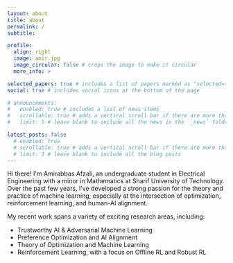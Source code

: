```yaml
---
layout: about
title: about
permalink: /
subtitle: 

profile:
  align: right
  image: amir.jpg
  image_circular: false # crops the image to make it circular
  more_info: >

selected_papers: true # includes a list of papers marked as "selected={true}"
social: true # includes social icons at the bottom of the page

# announcements:
#   enabled: true # includes a list of news items
#   scrollable: true # adds a vertical scroll bar if there are more than 3 news items
#   limit: 5 # leave blank to include all the news in the `_news` folder

latest_posts: false
  # enabled: true
  # scrollable: true # adds a vertical scroll bar if there are more than 3 new posts items
  # limit: 3 # leave blank to include all the blog posts
---
```


Hi there! I'm Amirabbas Afzali, an undergraduate student in Electrical Engineering with a minor in Mathematics at Sharif University of Technology. Over the past few years, I’ve developed a strong passion for the theory and practice of machine learning, especially at the intersection of optimization, reinforcement learning, and human-AI alignment.

My recent work spans a variety of exciting research areas, including:

* Trustworthy AI & Adversarial Machine Learning
* Preference Optimization and AI Alignment
* Theory of Optimization and Machine Learning
* Reinforcement Learning, with a focus on Offline RL and Robust RL
